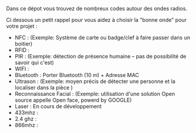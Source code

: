 Dans ce dépot  vous trouvez de nombreux codes autour des ondes radios. 

Ci dessous un petit rappel pour vous aidez à choisir la "bonne onde" pour votre projet :

- NFC :  (Exemple: Système de carte ou badge/clef à faire passer dans un boitier)
- RFID :  
- PIR : (Exemple: détection de présence humaine – pas de possibilité de savoir qui c'est)
- WIFI : 
- Bluetooth : Porter  Bluetooth (10 m) + Adresse MAC
- Ultrason : (Exemple: moyen précis de détecter une personne et la localiser dans la pièce )
- Reconnaissance Facial : (Exemple: utilisation d'une solution Open source appelle Open face, powerd by GOOGLE)
- Laser : En cours de développement 
- 433mhz :
- 2.4 ghz :
- 866mhz : 
